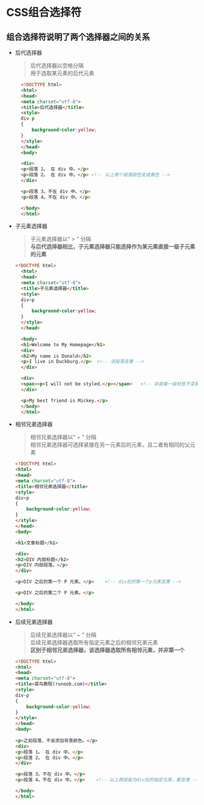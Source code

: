 # CSS组合选择符
## 组合选择符说明了两个选择器之间的关系
- 后代选择器<br>
  >后代选择器以空格分隔<br>
  >用于选取某元素的后代元素
  ```html
    <!DOCTYPE html>
    <html>
    <head>
    <meta charset="utf-8"> 
    <title>后代选择器</title> 
    <style>
    div p
    {
        background-color:yellow;
    }
    </style>
    </head>
    <body>

    <div>
    <p>段落 1。 在 div 中。</p>
    <p>段落 2。 在 div 中。</p> <!-- 以上两个段落颜色变成黄色 -->
    </div>

    <p>段落 3。不在 div 中。</p>
    <p>段落 4。不在 div 中。</p>

    </body>
    </html>
- 子元素选择器<br>
  >子元素选择器以<q> > </q> 分隔<br>
  >**与后代选择器相比，子元素选择器只能选择作为某元素直接一级子元素的元素**
  ```html
  <!DOCTYPE html>
    <html>
    <head>
    <meta charset="utf-8"> 
    <title>子元素选择器</title> 
    <style>
    div>p
    {
        background-color:yellow;
    }
    </style>
    </head>

    <body>
    <h1>Welcome to My Homepage</h1>
    <div>
    <h2>My name is Donald</h2>
    <p>I live in Duckburg.</p>  <!-- 该段落变黄 -->
    </div>

    <div>
    <span><p>I will not be styled.</p></span>   <!-- 非直接一级标签不变黄 -->
    </div>

    <p>My best friend is Mickey.</p>
    </body>
    </html>
- 相邻兄弟选择器<br>
    >相邻兄弟选择器以<q> + </q> 分隔<br>
    >相邻兄弟选择器可选择紧接在另一元素后的元素，且二者有相同的父元素
    ```html
    <!DOCTYPE html>
    <html>
    <head>
    <meta charset="utf-8"> 
    <title>相邻兄弟选择器</title> 
    <style>
    div+p
    {
        background-color:yellow;
    }
    </style>
    </head>
    <body>

    <h1>文章标题</h1>

    <div>
    <h2>DIV 内部标题</h2>
    <p>DIV 内部段落。</p>
    </div>

    <p>DIV 之后的第一个 P 元素。</p>    <!-- div后的第一个p元素变黄 -->

    <p>DIV 之后的第二个 P 元素。</p>

    </body>
    </html>
- 后续兄弟选择器<br>
    >后续兄弟选择器以<q> ~ </q> 分隔<br>
    >后续兄弟选择器选取所有指定元素之后的相邻兄弟元素<br>
    >**区别于相邻兄弟选择器，该选择器选取所有相邻元素，并非第一个**
    ```html
    <!DOCTYPE html>
    <html>
    <head>
    <meta charset="utf-8"> 
    <title>菜鸟教程(runoob.com)</title> 
    <style>
    div~p
    {
        background-color:yellow;
    }
    </style>
    </head>
    <body>
        
    <p>之前段落，不会添加背景颜色。</p>
    <div>
    <p>段落 1。 在 div 中。</p>
    <p>段落 2。 在 div 中。</p>
    </div>

    <p>段落 3。不在 div 中。</p>
    <p>段落 4。不在 div 中。</p>    <!-- 以上两段皆为div后的指定元素，都变黄 -->

    </body>
    </html>
